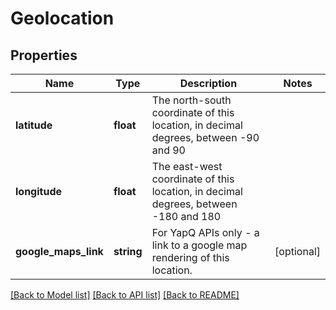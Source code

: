 # Geolocation

## Properties
Name | Type | Description | Notes
------------ | ------------- | ------------- | -------------
**latitude** | **float** | The north-south coordinate of this location, in decimal degrees, between -90 and 90 | 
**longitude** | **float** | The east-west coordinate of this location, in decimal degrees, between -180 and 180 | 
**google_maps_link** | **string** | For YapQ APIs only  - a link to a google map rendering of this location. | [optional] 

[[Back to Model list]](../README.md#documentation-for-models) [[Back to API list]](../README.md#documentation-for-api-endpoints) [[Back to README]](../README.md)


